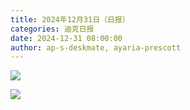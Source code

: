 ```yaml
---
title: 2024年12月31日（日报）
categories: 迪克日报
date: 2024-12-31 08:00:00
author: ap-s-deskmate, ayaria-prescott
---
```


![](IMG_2236.jpeg)

![](IMG_2237.jpeg)